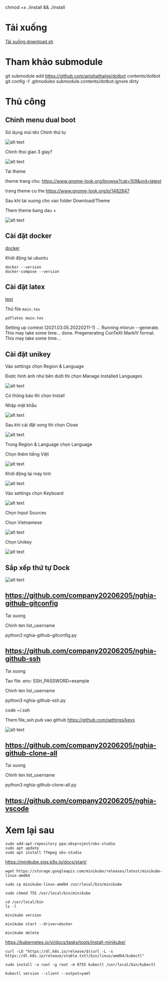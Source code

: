 chmod +x ./install  && ./install

<!-- ~/xxxxxxxxxxxxxxxxxxxxxxxxxxxx: dotfiles/code/root/home/xxxxxxxxxxxxxxxxxxxxxxxxxxxx -->

<!-- dconf dump / > ~/.config/dconf/user.conf && code ~/.config/dconf/user.conf -->

<!--  -->

# Tải xuống

[Tải xuống download.sh](contents/dotfiles/others/download/download.sh)

<!--  -->

# Tham khảo submodule

git submodule add https://github.com/anishathalye/dotbot contents/dotbot
git config -f .gitmodules submodule.contents/dotbot.ignore dirty

<!--  -->

<!-- sudo apt-get install gnome-shell -->
<!-- gnome-shell --version -->

<!-- gsettings list-schemas -->
<!-- gnome-extensions list -->

<!-- sudo apt install gnome-shell-extension-prefs -->
<!-- gnome-extensions  --version  -->

<!--  -->

# Thủ công

## Chinh menu dual boot

Sử dụng mũi tên
Chinh thứ tự

![alt text](contents/dotfiles/others/handmade/grub-customizer/image-2.png)

Chinh thoi gian 3 giay?

![alt text](contents/dotfiles/others/handmade/grub-customizer/image-3.png)

Tai theme

theme trang chu:
https://www.gnome-look.org/browse?cat=109&ord=latest

trang theme cu the
https://www.gnome-look.org/p/1482847

Sau khi tai xuong cho vao folder
Download/Theme

Them theme bang dau +

![alt text](contents/dotfiles/others/handmade/grub-customizer/image-4.png)

## Cài đặt docker

<!-- https://docs.docker.com/desktop/install/ubuntu -->
<!-- https://www.youtube.com/watch?v=1_l-TNKPw-0 -->

[docker](contents/dotfiles/others/handmade/docker.sh)

Khởi động lai ubuntu

```
docker --version
docker-compose --version
```

## Cài đặt latex

[text](contents/dotfiles/others/handmade/latex.sh)

Thử file `main.tex`

```bash
pdflatex main.tex
```

<!-- Có thể bị lỗi  -->

Setting up context (2021.03.05.20220211-1) ...
Running mtxrun --generate. This may take some time... done.
Pregenerating ConTeXt MarkIV format. This may take some time...

## Cài đặt unikey

<!-- https://www.youtube.com/watch?v=SB_cjB4yBZc -->

Vào settings chọn Region & Language

Được hình ảnh như bên dưới thì chọn Manage Installed Languages

![alt text](<contents/dotfiles/others/handmade/vn/Screenshot from 2024-07-17 08-14-24.png>)

Có thông báo thì chọn Install

Nhập mật khẩu

![alt text](<contents/dotfiles/others/handmade/vn/Screenshot from 2024-07-17 08-15-09.png>)

Sau khi cài đặt xong thì chọn Close

![alt text](<contents/dotfiles/others/handmade/vn/Screenshot from 2024-07-17 08-16-02.png>)

Trong Region & Language chọn Language

Chọn thêm tiếng Việt

![alt text](<contents/dotfiles/others/handmade/vn/Screenshot from 2024-07-17 08-17-19.png>)

Khởi động lại máy tính

![alt text](<contents/dotfiles/others/handmade/vn/Screenshot from 2024-07-17 08-16-20.png>)

Vào settings chọn Keyboard

![alt text](<contents/dotfiles/others/handmade/vn/Screenshot from 2024-07-17 08-46-15.png>)

Chọn Input Sources

Chọn Vietnamese

![alt text](<contents/dotfiles/others/handmade/vn/Screenshot from 2024-07-17 08-46-34.png>)

Chọn Unikey

![alt text](<contents/dotfiles/others/handmade/vn/Screenshot from 2024-07-17 08-46-40.png>)

## Sắp xếp thứ tự Dock

![alt text](contents/dotfiles/others/handmade/Dock.png)

## https://github.com/company20206205/nghia-github-gitconfig

Tai xuong

Chinh ten list_username

python3 nghia-github-gitconfig.py

## https://github.com/company20206205/nghia-github-ssh

Tai xuong

Tao file .env: SSH_PASSWORD=example

Chinh ten list_username

python3 nghia-github-ssh.py

code ~/.ssh

Them file_ssh.pub vao github
https://github.com/settings/keys

![alt text](contents/dotfiles/others/handmade/ssh.png)

## https://github.com/company20206205/nghia-github-clone-all

Tai xuong

Chinh ten list_username

python3 nghia-github-clone-all.py

## https://github.com/company20206205/nghia-vscode

# Xem lại sau

<!-- OBS-Studio -->

```
sudo add-apt-repository ppa:obsproject/obs-studio
sudo apt update
sudo apt install ffmpeg obs-studio
```

<!-- Minikube -->

https://minikube.sigs.k8s.io/docs/start/

```
wget https://storage.googleapis.com/minikube/releases/latest/minikube-linux-amd64
```

```
sudo cp minikube-linux-amd64 /usr/local/bin/minikube
```

```
sudo chmod 755 /usr/local/bin/minikube
```

```
cd /usr/local/bin
ls -l
```

```
minikube version
```

```
minikube start --driver=docker
```

```
minikube delete
```

<!-- Kubernetes    -->

https://kubernetes.io/vi/docs/tasks/tools/install-minikube/

```
curl -LO "https://dl.k8s.io/release/$(curl -L -s https://dl.k8s.io/release/stable.txt)/bin/linux/amd64/kubectl"
```

```
sudo install -o root -g root -m 0755 kubectl /usr/local/bin/kubectl
```

```
kubectl version --client --output=yaml
```

<!-- minikube status -->
